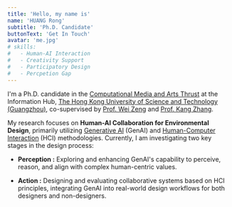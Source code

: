 ```yaml
---
title: 'Hello, my name is'
name: 'HUANG Rong'
subtitle: 'Ph.D. Candidate'
buttonText: 'Get In Touch'
avatar: 'me.jpg'
# skills:
#   - Human-AI Interaction
#   - Creativity Support
#   - Participatory Design
#   - Percpetion Gap
---
```


I'm a Ph.D. candidate in the [Computational Media and Arts Thrust](https://cma.hkust-gz.edu.cn/) at the Information Hub, [The Hong Kong University of Science and Technology (Guangzhou)](https://www.hkust-gz.edu.cn/), co-supervised by [Prof. Wei Zeng](https://zeng-wei.com/) and [Prof. Kang Zhang](https://cma.hkust-gz.edu.cn/faculty-regular/kang-zhang/).

My research focuses on **Human-AI Collaboration for Environmental Design**, primarily utilizing <u>Generative AI</u> (GenAI) and <u>Human-Computer Interaction</u> (HCI) methodologies.
Currently, I am investigating two key stages in the design process:

- **Perception :** Exploring and enhancing GenAI's capability to perceive, reason, and align with complex human-centric values.

- **Action :** Designing and evaluating collaborative systems based on HCI principles, integrating GenAI into real-world design workflows for both designers and non-designers.

<!-- Here are some of the key areas I work with throughout my academic journey! -->
